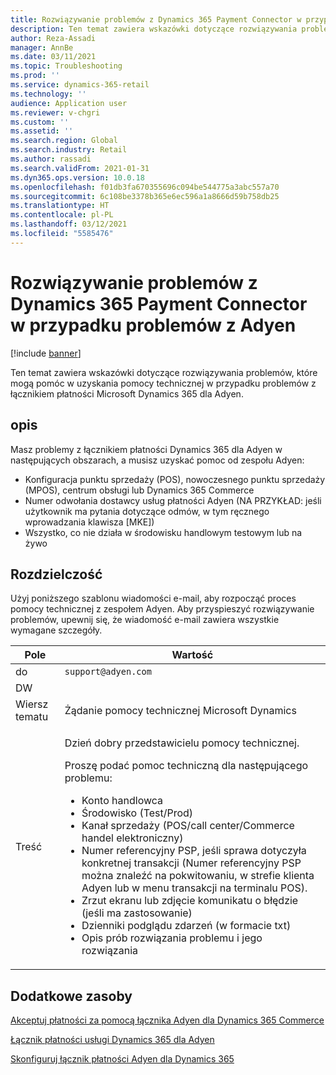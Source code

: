 ```yaml
---
title: Rozwiązywanie problemów z Dynamics 365 Payment Connector w przypadku problemów z Adyen
description: Ten temat zawiera wskazówki dotyczące rozwiązywania problemów, które mogą pomóc w uzyskania pomocy technicznej w przypadku problemów z łącznikiem płatności Microsoft Dynamics 365 dla Adyen.
author: Reza-Assadi
manager: AnnBe
ms.date: 03/11/2021
ms.topic: Troubleshooting
ms.prod: ''
ms.service: dynamics-365-retail
ms.technology: ''
audience: Application user
ms.reviewer: v-chgri
ms.custom: ''
ms.assetid: ''
ms.search.region: Global
ms.search.industry: Retail
ms.author: rassadi
ms.search.validFrom: 2021-01-31
ms.dyn365.ops.version: 10.0.18
ms.openlocfilehash: f01db3fa670355696c094be544775a3abc557a70
ms.sourcegitcommit: 6c108be3378b365e6ec596a1a8666d59b758db25
ms.translationtype: HT
ms.contentlocale: pl-PL
ms.lasthandoff: 03/12/2021
ms.locfileid: "5585476"
---
```

# <a name="troubleshoot-dynamics-365-payment-connector-for-adyen-issues"></a>Rozwiązywanie problemów z Dynamics 365 Payment Connector w przypadku problemów z Adyen

[!include [banner](../../includes/banner.md)]

Ten temat zawiera wskazówki dotyczące rozwiązywania problemów, które mogą pomóc w uzyskania pomocy technicznej w przypadku problemów z łącznikiem płatności Microsoft Dynamics 365 dla Adyen.

## <a name="description"></a>opis

Masz problemy z łącznikiem płatności Dynamics 365 dla Adyen w następujących obszarach, a musisz uzyskać pomoc od zespołu Adyen:

- Konfiguracja punktu sprzedaży (POS), nowoczesnego punktu sprzedaży (MPOS), centrum obsługi lub Dynamics 365 Commerce
- Numer odwołania dostawcy usług płatności Adyen (NA PRZYKŁAD: jeśli użytkownik ma pytania dotyczące odmów, w tym ręcznego wprowadzania klawisza \[MKE\])
- Wszystko, co nie działa w środowisku handlowym testowym lub na żywo

## <a name="resolution"></a>Rozdzielczość

Użyj poniższego szablonu wiadomości e-mail, aby rozpocząć proces pomocy technicznej z zespołem Adyen. Aby przyspieszyć rozwiązywanie problemów, upewnij się, że wiadomość e-mail zawiera wszystkie wymagane szczegóły.

| Pole        | Wartość |
|--------------|-------|
| do           | `support@adyen.com` |
| DW           | |
| Wiersz tematu | Żądanie pomocy technicznej Microsoft Dynamics |
| Treść         | <p>Dzień dobry przedstawicielu pomocy technicznej.</p><p>Proszę podać pomoc techniczną dla następującego problemu:</p><ul><li>Konto handlowca</li><li>Środowisko (Test/Prod)</li><li>Kanał sprzedaży (POS/call center/Commerce handel elektroniczny)</li><li>Numer referencyjny PSP, jeśli sprawa dotyczyła konkretnej transakcji (Numer referencyjny PSP można znaleźć na pokwitowaniu, w strefie klienta Adyen lub w menu transakcji na terminalu POS).</li><li>Zrzut ekranu lub zdjęcie komunikatu o błędzie (jeśli ma zastosowanie)</li><li>Dzienniki podglądu zdarzeń (w formacie txt)</li><li>Opis prób rozwiązania problemu i jego rozwiązania</li></ul> |

## <a name="additional-resources"></a>Dodatkowe zasoby

[Akceptuj płatności za pomocą łącznika Adyen dla Dynamics 365 Commerce](https://www.adyen.com/partners/dynamics-365-commerce)

[Łącznik płatności usługi Dynamics 365 dla Adyen](../dev-itpro/adyen-connector.md)

[Skonfiguruj łącznik płatności Adyen dla Dynamics 365](https://docs.adyen.com/plugins/microsoft-dynamics)
